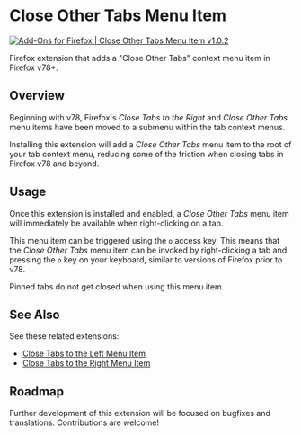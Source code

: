 # Close Other Tabs Menu Item

[![Add-Ons for Firefox | Close Other Tabs Menu Item v1.0.2](https://img.shields.io/badge/Firefox%20Add--Ons-v1.0.2-722291)](https://addons.mozilla.org/en-US/firefox/addon/close-other-tabs-item/)

Firefox extension that adds a "Close Other Tabs" context menu item in Firefox v78+.

## Overview
Beginning with v78, Firefox's _Close Tabs to the Right_ and _Close Other Tabs_ menu items have been moved to a submenu within the tab context menus.

Installing this extension will add a _Close Other Tabs_ menu item to the root of your tab context menu, reducing some of the friction when closing tabs in Firefox v78 and beyond.

## Usage
Once this extension is installed and enabled, a _Close Other Tabs_ menu item will immediately be available when right-clicking on a tab.

This menu item can be triggered using the `o` access key. This means that the _Close Other Tabs_ menu item can be invoked by right-clicking a tab and pressing the `o` key on your keyboard, similar to versions of Firefox prior to v78.

Pinned tabs do not get closed when using this menu item.

## See Also
See these related extensions:

- [Close Tabs to the Left Menu Item](https://github.com/joe-damore/close-tabs-to-the-left-item)
- [Close Tabs to the Right Menu Item](https://github.com/joe-damore/close-tabs-to-the-right-item)

## Roadmap
Further development of this extension will be focused on bugfixes and translations. Contributions are welcome!
